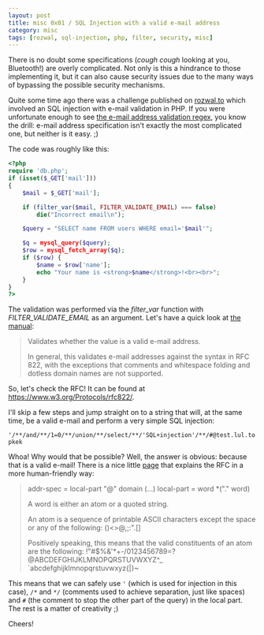 ```yaml
---
layout: post
title: misc 0x01 / SQL Injection with a valid e-mail address
category: misc
tags: [rozwal, sql-injection, php, filter, security, misc]
---
```


There is no doubt some specifications (*cough cough* looking at you, Bluetooth!) are overly complicated. Not only is this a hindrance to those implementing it, but it can also cause security issues due to the many ways of bypassing the possible security mechanisms.

<!--more-->

Quite some time ago there was a challenge published on <a href="https://rozwal.to" target="_blank">rozwal.to</a> which involved an SQL injection with e-mail validation in PHP. If you were unfortunate enough to see <a href="http://www.ex-parrot.com/~pdw/Mail-RFC822-Address.html">the e-mail address validation regex</a>, you know the drill: e-mail address specification isn't exactly the most complicated one, but neither is it easy. ;)

The code was roughly like this:

```php
<?php
require 'db.php';
if (isset($_GET['mail']))
{
	$mail = $_GET['mail'];

	if (filter_var($mail, FILTER_VALIDATE_EMAIL) === false)
		die("Incorrect email\n");

	$query = "SELECT name FROM users WHERE email='$mail'";

	$q = mysql_query($query);
	$row = mysql_fetch_array($q);
	if ($row) {
		$name = $row['name'];
		echo "Your name is <strong>$name</strong>!<br><br>";
	}
}
?>
```

The validation was performed via the *filter_var* function with *FILTER_VALIDATE_EMAIL* as an argument. Let's have a quick look at <a href="http://php.net/manual/en/filter.filters.validate.php" target="_blank">the manual</a>:

> Validates whether the value is a valid e-mail address.
> 
> In general, this validates e-mail addresses against the syntax in RFC 822, with the exceptions that comments and whitespace folding and dotless domain names are not supported.

So, let's check the RFC! It can be found at <a href="https://www.w3.org/Protocols/rfc822/" target="_blank">https://www.w3.org/Protocols/rfc822/</a>.

I'll skip a few steps and jump straight on to a string that will, at the same time, be a valid e-mail and perform a very simple SQL injection:

`'/**/and/**/1=0/**/union/**/select/**/'SQL+injection'/**/#@test.lul.topkek`

Whoa! Why would that be possible? Well, the answer is obvious: because that is a valid e-mail! There is a nice little <a href="http://jkorpela.fi/rfc/822addr.html">page</a> that explains the RFC in a more human-friendly way:

> addr-spec   =  local-part "@" domain
> (...)
> local-part  =  word *("." word)
> 
> 
> A word is either an atom or a quoted string.
> 
> An atom is a sequence of printable ASCII characters except the space or any of the following:
>     ()<>@,;:\".[]
> 
> Positively speaking, this means that the valid constituents of an atom are the following:
>     !"#$%&'*+-/0123456789=?
>     @ABCDEFGHIJKLMNOPQRSTUVWXYZ^_
>     `abcdefghijklmnopqrstuvwxyz{|}~

This means that we can safely use `'` (which is used for injection in this case), `/*` and `*/` (comments used to achieve separation, just like spaces) and `#` (the comment to stop the other part of the query) in the local part. The rest is a matter of creativity ;)

Cheers!

